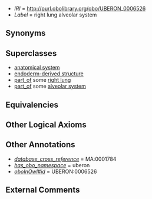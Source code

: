  * *IRI* = http://purl.obolibrary.org/obo/UBERON_0006526
 * *Label* = right lung alveolar system

## Synonyms


## Superclasses

 * [anatomical system](../../UBERON/67/UBERON_0000467.md)
 * [endoderm-derived structure](../../UBERON/19/UBERON_0004119.md)
 * [part_of](../../BFO/50/BFO_0000050.md) some [right lung](../../UBERON/67/UBERON_0002167.md)
 * [part_of](../../BFO/50/BFO_0000050.md) some [alveolar system](../../UBERON/24/UBERON_0006524.md)

## Equivalencies


## Other Logical Axioms


## Other Annotations

 * *[database_cross_reference](../../ef/oboInOwl#hasDbXref.md)* = MA:0001784
 * *[has_obo_namespace](../../ce/oboInOwl#hasOBONamespace.md)* = uberon
 * *[oboInOwl#id](../../id/oboInOwl#id.md)* = UBERON:0006526

## External Comments

